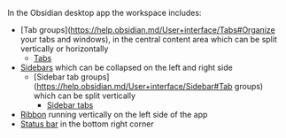 In the Obsidian desktop app the workspace includes:

- [Tab groups](https://help.obsidian.md/User+interface/Tabs#Organize your tabs and windows), in the central content area which can be split vertically or horizontally
    - [Tabs](https://help.obsidian.md/User+interface/Tabs)
- [Sidebars](https://help.obsidian.md/User+interface/Sidebar) which can be collapsed on the left and right side
    - [Sidebar tab groups](https://help.obsidian.md/User+interface/Sidebar#Tab groups) which can be split vertically
        - [Sidebar tabs](https://help.obsidian.md/User+interface/Sidebar#Tabs)
- [Ribbon](https://help.obsidian.md/User+interface/Ribbon) running vertically on the left side of the app
- [Status bar](https://help.obsidian.md/User+interface/Status+bar) in the bottom right corner